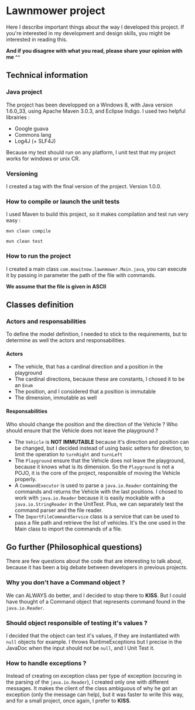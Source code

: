 ﻿# Lawnmower project

Here I describe important things about the way I developed this project. If you're interested in my development and design skills, you might be interested in reading this. 

**And if you disagree with what you read, please share your opinion with me** ^^

## Technical information

### Java project

The project has been developped on a Windows 8, with Java version 1.6.0_33, using Apache Maven 3.0.3, and Eclipse Indigo.
I used two helpful librairies :
* Google guava
* Commons lang
* Log4J (+ SLF4J)

Because my test should run on any platform, I unit test that my project works for windows or unix CR.

### Versioning

I created a tag with the final version of the project. Version 1.0.0.

### How to compile or launch the unit tests

I used Maven to build this project, so it makes compilation and test run very easy :

`mvn clean compile`

`mvn clean test`

### How to run the project

I created a main class `com.mowitnow.lawnmower.Main.java`, you can execute it by passing in parameter the path of the file with commands.

**We assume that the file is given in ASCII**

## Classes definition

### Actors and responsabilities

To define the model definition, I needed to stick to the requirements, but to determine as well the actors and responsabilities.

#### Actors

* The vehicle, that has a cardinal direction and a position in the playground
* The cardinal directions, because these are constants, I chosed it to be an `Enum`
* The position, and I considered that a position is immutable
* The dimension, immutable as well

#### Responsabilities

Who should change the position and the direction of the Vehicle ? Who should ensure that the Vehicle does not leave the playground ?

* The `Vehicle` is **NOT IMMUTABLE** because it's direction and position can be changed, but I decided instead of using basic setters for direction, to limit the operation to `turnRight` and `turnLeft`
* The `Playground` ensure that the Vehicle does not leave the playground, because it knows what is its dimension. So the `Playground` is not a POJO, it is the core of the project, responsible of moving the Vehicle properly.
* A `CommandExecutor` is used to parse a `java.io.Reader` containing the commands and returns the Vehicle with the last positions. I chosed to work with `java.io.Reader` because it is easily mockable with a `java.io.StringReader` in the UnitTest. Plus, we can separately test the command parser and the file reader.
* The `ImportFileCommandService` class is a service that can be used to pass a file path and retrieve the list of vehicles. It's the one used in the Main class to import the commands of a file.

## Go further (Philosophical questions)

There are few questions about the code that are interesting to talk about, because it has been a big debate between developers in previous projects.

### Why you don't have a Command object ? ###

We can ALWAYS do better, and I decided to stop there to **KISS**. But I could have thought of a Command object that represents command found in the `java.io.Reader`. 

### Should object responsible of testing it's values ? ###

I decided that the object can test it's values, if they are instantiated with `null` objects for example. I throws RuntimeExceptions but I precise in the JavaDoc when the input should not be `null`, and I Unit Test it.

### How to handle exceptions ? ###

Instead of creating on exception class per type of exception (occuring in the parsing of the `java.io.Reader`), I created only one with different messages. It makes the client of the class ambiguous of why he got an exception (only the message can help), but it was faster to write this way, and for a small project, once again, I prefer to **KISS**.
